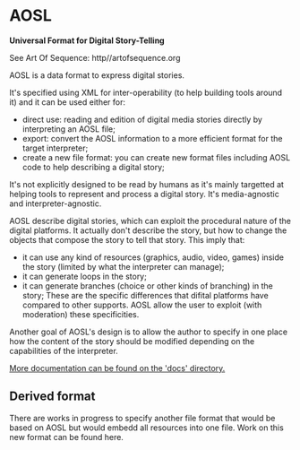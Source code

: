 AOSL
====

**Universal Format for Digital Story-Telling**

See Art Of Sequence: http//artofsequence.org

AOSL is a data format to express digital stories. 

It's specified using XML for inter-operability (to help building tools around it) and it can be used either for:

 - direct use: reading and edition of digital media stories directly by interpreting an AOSL file;
 - export: convert the AOSL information to a more efficient format for the target interpreter;
 - create a new file format: you can create new format files including AOSL code to help describing a digital story;

It's not explicitly designed to be read by humans as it's mainly targetted at helping tools to represent and process a digital story. 
It's media-agnostic and interpreter-agnostic.

AOSL describe digital stories, which can exploit the procedural nature of the digital platforms.
It actually don't describe the story, but how to change the objects that compose the story to tell that story.
This imply that:
 - it can use any kind of resources (graphics, audio, video, games) inside the story (limited by what the interpreter can manage);
 - it can generate loops in the story;
 - it can generate branches (choice or other kinds of branching) in the story;
These are the specific differences that difital platforms have compared to other supports.
AOSL allow the user to exploit (with moderation) these specificities.

Another goal of AOSL's design is to allow the author to specify in one place how the content of the story
should be modified depending on the capabilities of the interpreter.

[More documentation can be found on the 'docs' directory.](./docs)

## Derived format

There are works in progress to specify another file format that would be based on AOSL but would embedd all resources 
into one file. Work on this new format can be found here.
